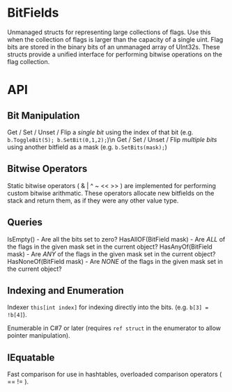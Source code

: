 # BitFields

Unmanaged structs for representing large collections of flags.
Use this when the collection of flags is larger than the capacity of a single uint.
Flag bits are stored in the binary bits of an unmanaged array of UInt32s.
These structs provide a unified interface for performing bitwise operations on the flag collection.

# API

## Bit Manipulation

Get / Set / Unset / Flip a _single bit_ using the index of that bit (e.g. `b.ToggleBit(5); b.SetBit(0,1,2);`)\n
Get / Set / Unset / Flip _multiple bits_ using another bitfield as a mask (e.g. `b.SetBits(mask);`)

## Bitwise Operators

Static bitwise operators ( & | ^ ~ << >> ) are implemented for performing custom bitwise arithmatic.
These operators allocate new bitfields on the stack and return them, as if they were any other value type.

## Queries

IsEmpty() - Are all the bits set to zero?
HasAllOF(BitField mask) - Are _ALL_ of the flags in the given mask set in the current object?
HasAnyOf(BitField mask) - Are _ANY_ of the flags in the given mask set in the current object?
HasNoneOf(BitField mask) - Are _NONE_ of the flags in the given mask set in the current object?

## Indexing and Enumeration

Indexer `this[int index]` for indexing directly into the bits. (e.g. `b[3] = !b[4]`).

Enumerable in C#7 or later (requires `ref struct` in the enumerator to allow pointer manipulation).

## IEquatable

Fast comparison for use in hashtables, overloaded comparison operators ( == != ).




